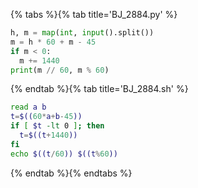 {% tabs %}{% tab title='BJ_2884.py' %}

```py
h, m = map(int, input().split())
m = h * 60 + m - 45
if m < 0:
  m += 1440
print(m // 60, m % 60)
```

{% endtab %}{% tab title='BJ_2884.sh' %}

```sh
read a b
t=$((60*a+b-45))
if [ $t -lt 0 ]; then
  t=$((t+1440))
fi
echo $((t/60)) $((t%60))
```

{% endtab %}{% endtabs %}
